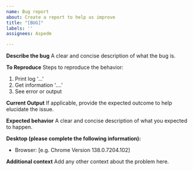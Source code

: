 ```yaml
---
name: Bug report
about: Create a report to help us improve
title: "[BUG]"
labels: ''
assignees: Aspedm

---
```


**Describe the bug**
A clear and concise description of what the bug is.

**To Reproduce**
Steps to reproduce the behavior:
1. Print log '...'
2. Get information '....'
4. See error or output

**Current Output**
If applicable, provide the expected outcome to help elucidate the issue.

**Expected behavior**
A clear and concise description of what you expected to happen.

**Desktop (please complete the following information):**
 - Browser: [e.g. Chrome Version 138.0.7204.102]

**Additional context**
Add any other context about the problem here.